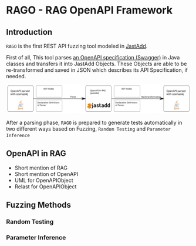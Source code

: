 # RAGO - RAG OpenAPI Framework

## Introduction

`RAGO` is the first REST API fuzzing tool modeled in [JastAdd](https://jastadd.cs.lth.se/).


First of all, This tool parses [an OpenAPI specification (Swagger)](https://swagger.io/specification/) in Java classes and transfers it into JastAdd Objects. These Objects are able to be re-transformed and saved in JSON which describes its API Specification, if needed.

![](img/parser.svg)


After a parsing phase, `RAGO` is prepared to generate tests automatically in two different ways based on Fuzzing, `Random Testing` and `Parameter Inference`

## OpenAPI in RAG

- Short mention of RAG
- Short mention of OpenAPI
- UML for OpenAPIObject
- Relast for OpenAPIObject

## Fuzzing Methods

### Random Testing

### Parameter Inference
